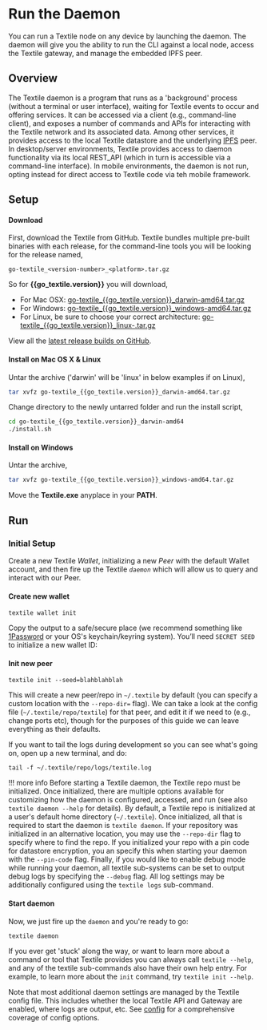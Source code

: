 # Run the Daemon

You can run a Textile node on any device by launching the daemon. The daemon will give you the ability to run the CLI against a local node, access the Textile gateway, and manage the embedded IPFS peer.

## Overview

The Textile daemon is a program that runs as a 'background' process (without a terminal or user interface), waiting for Textile events to occur and offering services. It can be accessed via a client (e.g., command-line client), and exposes a number of commands and APIs for interacting with the Textile network and its associated data. Among other services, it provides access to the local Textile datastore and the underlying [IPFS](https://ipfs.io/) peer. In desktop/server environments, Textile provides access to daemon functionality via its local REST_API (which in turn is accessible via a command-line interface). In mobile environments, the daemon is not run, opting instead for direct access to Textile code via teh mobile framework.

## Setup

#### Download

First, download the Textile from GitHub. Textile bundles multiple pre-built binaries with each release, for the command-line tools you will be looking for the release named,

`go-textile_<version-number>_<platform>.tar.gz`

So for **{{go_textile.version}}** you will download,

- For Mac OSX: [go-textile_{{go_textile.version}}_darwin-amd64.tar.gz]({{go_textile.releases_url}}/download/{{go_textile.version}}/go-textile_{{go_textile.version}}_darwin-amd64.tar.gz)
- For Windows: [go-textile_{{go_textile.version}}_windows-amd64.tar.gz]({{go_textile.releases_url}}/download/{{go_textile.version}}/go-textile_{{go_textile.version}}_windows-amd64.tar.gz)
- For Linux, be sure to choose your correct architecture: [go-textile_{{go_textile.version}}_linux-<arch>.tar.gz]({{go_textile.releases_url}}/tag/v0.1.11)

View all the [latest release builds on GitHub]({{go_textile.releases_url}}).

#### Install on Mac OS X & Linux

Untar the archive ('darwin' will be 'linux' in below examples if on Linux),

```bash
tar xvfz go-textile_{{go_textile.version}}_darwin-amd64.tar.gz
```

Change directory to the newly untarred folder and run the install script,

```bash
cd go-textile_{{go_textile.version}}_darwin-amd64
./install.sh
```

#### Install on Windows

Untar the archive,

```bash
tar xvfz go-textile_{{go_textile.version}}_windows-amd64.tar.gz
```

Move the **Textile.exe** anyplace in your **PATH**.

## Run

### Initial Setup

Create a new Textile _Wallet_, initializing a new _Peer_ with the default Wallet account, and then fire up the Textile _`daemon`_ which will allow us to query and interact with our Peer.

#### Create new wallet

```
textile wallet init
```

Copy the output to a safe/secure place (we recommend something like [1Password](https://1password.com/) or your OS's keychain/keyring system). You’ll need `SECRET SEED` to initialize a new wallet ID:

#### Init new peer

```
textile init --seed=blahblahblah
```

This will create a new peer/repo in `~/.textile` by default (you can specify a custom location with the `--repo-dir=` flag). We can take a look at the config file (`~/.textile/repo/textile`) for that peer, and edit it if we need to (e.g., change ports etc), though for the purposes of this guide we can leave everything as their defaults.

If you want to tail the logs during development so you can see what's going on, open up a new terminal, and do:

```
tail -f ~/.textile/repo/logs/textile.log
```
!!! more info
Before starting a Textile daemon, the Textile repo must be initialized. Once initialized, there are multiple options available for customizing how the daemon is configured, accessed, and run (see also `textile daemon --help` for details). By default, a Textile repo is initialized at a user's default home directory (`~/.textile`). Once initialized, all that is required to start the daemon is `textile daemon`. If your repository was initialized in an alternative location, you may use the `--repo-dir` flag to specify where to find the repo. If you initialized your repo with a pin code for datastore encryption, you an specify this when starting your daemon with the `--pin-code` flag. Finally, if you would like to enable debug mode while running your daemon, all textile sub-systems can be set to output debug logs by specifying the `--debug` flag. All log settings may be additionally configured using the `textile logs` sub-command.

#### Start daemon

Now, we just fire up the `daemon` and you're ready to go:

```
textile daemon
```

If you ever get 'stuck' along the way, or want to learn more about a command or tool that Textile provides you can always call `textile --help`, and any of the textile sub-commands also have their own help entry. For example, to learn more about the `init` command, try `textile init --help`.

Note that most additional daemon settings are managed by the Textile config file. This includes whether the local Textile API and Gateway are enabled, where logs are output, etc. See [config](/learn/config) for a comprehensive coverage of config options.